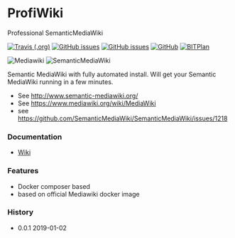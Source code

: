 # ProfiWiki
Professional SemanticMediaWiki

[![Travis (.org)](https://img.shields.io/travis/BITPlan/ProfiWiki.svg)](https://travis-ci.org/BITPlan/ProfiWiki)
[![GitHub issues](https://img.shields.io/github/issues/BITPlan/ProfiWiki.svg)](https://github.com/BITPlan/ProfiWiki/issues)
[![GitHub issues](https://img.shields.io/github/issues-closed/BITPlan/ProfiWiki.svg)](https://github.com/BITPlan/ProfiWiki/issues/?q=is%3Aissue+is%3Aclosed)
[![GitHub](https://img.shields.io/github/license/BITPlan/ProfiWiki.svg)](https://www.apache.org/licenses/LICENSE-2.0)
[![BITPlan](http://wiki.bitplan.com/images/wiki/thumb/3/38/BITPlanLogoFontLessTransparent.png/198px-BITPlanLogoFontLessTransparent.png)](http://www.bitplan.com)

![Mediawiki](https://upload.wikimedia.org/wikipedia/commons/thumb/a/a3/MediaWiki_logo_1.png/128px-MediaWiki_logo_1.png)
![SemanticMediaWiki](http://semantic-mediawiki.org/w/images/7/7c/SMW_logo_142px.png)

Semantic MediaWiki with fully automated install. 
Will get your Semantic MediaWiki running in a few minutes.

* See http://www.semantic-mediawiki.org/
* See  https://www.mediawiki.org/wiki/MediaWiki
* see https://github.com/SemanticMediaWiki/SemanticMediaWiki/issues/1218
### Documentation
* [Wiki](http://www.bitplan.com/ProfiWiki)
### Features
* Docker composer based
* based on official Mediawiki docker image
### History
* 0.0.1 2019-01-02  
